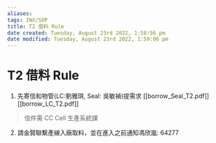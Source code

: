 ```yaml
---
aliases: 
tags: INX/SOP 
title: T2 借料 Rule
date created: Tuesday, August 23rd 2022, 1:58:56 pm
date modified: Tuesday, August 23rd 2022, 1:59:06 pm
---
```


# T2 借料 Rule

1. 先寄信和物管(LC:劉雅琪, Seal: 吳敏禎)提需求
[[borrow_Seal_T2.pdf]] [[borrow_LC_T2.pdf]]
> 信件需 CC Cell 生產系統課

2. 請金賢聯繫產線入廠取料，並在進入之前通知馮欣嵐:  64277